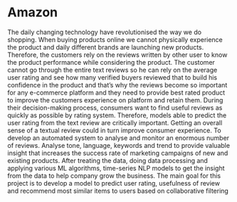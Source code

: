 # Amazon
The daily changing technology have revolutionised the way we do shopping. When buying products
online we cannot physically experience the product and daily different brands are launching new
products. Therefore, the customers rely on the reviews written by other user to know the product
performance while considering the product. The customer cannot go through the entire text reviews so
he can rely on the average user rating and see how many verified buyers reviewed that to build his
confidence in the product and that’s why the reviews become so important for any e-commerce platform
and they need to provide best rated product to improve the customers experience on platform and retain
them.
During their decision-making process, consumers want to find useful reviews as quickly as possible by
rating system. Therefore, models able to predict the user rating from the text review are critically
important. Getting an overall sense of a textual review could in turn improve consumer experience.
To develop an automated system to analyse and monitor an enormous number of reviews. Analyse tone,
language, keywords and trend to provide valuable insight that increases the success rate of marketing
campaigns of new and existing products.
After treating the data, doing data processing and applying various ML algorithms, time-series NLP
models to get the insight from the data to help company grow the business.
The main goal for this project is to develop a model to predict user rating, usefulness of review and
recommend most similar items to users based on collaborative filtering

